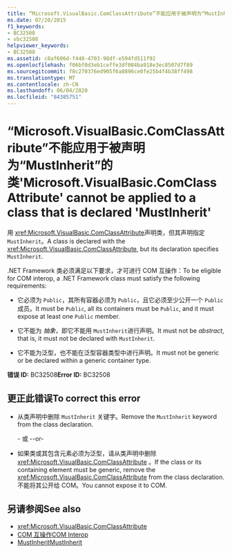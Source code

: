 ```yaml
---
title: “Microsoft.VisualBasic.ComClassAttribute”不能应用于被声明为“MustInherit”的类
ms.date: 07/20/2015
f1_keywords:
- BC32508
- vbc32508
helpviewer_keywords:
- BC32508
ms.assetid: c8af606d-f448-4703-98df-e594fd511f92
ms.openlocfilehash: f06bf0d3eb1ceffe3df084ba918e3ec8507d7f89
ms.sourcegitcommit: f8c270376ed905f6a8896ce0fe25b4f4b38ff498
ms.translationtype: MT
ms.contentlocale: zh-CN
ms.lasthandoff: 06/04/2020
ms.locfileid: "84385751"
---
```

# <a name="microsoftvisualbasiccomclassattribute-cannot-be-applied-to-a-class-that-is-declared-mustinherit"></a><span data-ttu-id="5c60a-102">“Microsoft.VisualBasic.ComClassAttribute”不能应用于被声明为“MustInherit”的类</span><span class="sxs-lookup"><span data-stu-id="5c60a-102">'Microsoft.VisualBasic.ComClassAttribute' cannot be applied to a class that is declared 'MustInherit'</span></span>
<span data-ttu-id="5c60a-103">用 <xref:Microsoft.VisualBasic.ComClassAttribute>声明类，但其声明指定 `MustInherit`。</span><span class="sxs-lookup"><span data-stu-id="5c60a-103">A class is declared with the <xref:Microsoft.VisualBasic.ComClassAttribute>, but its declaration specifies `MustInherit`.</span></span>  
  
 <span data-ttu-id="5c60a-104">.NET Framework 类必须满足以下要求，才可进行 COM 互操作：</span><span class="sxs-lookup"><span data-stu-id="5c60a-104">To be eligible for COM interop, a .NET Framework class must satisfy the following requirements:</span></span>  
  
- <span data-ttu-id="5c60a-105">它必须为 `Public`，其所有容器必须为 `Public`，且它必须至少公开一个 `Public` 成员。</span><span class="sxs-lookup"><span data-stu-id="5c60a-105">It must be `Public`, all its containers must be `Public`, and it must expose at least one `Public` member.</span></span>  
  
- <span data-ttu-id="5c60a-106">它不能为 *抽象*，即它不能用 `MustInherit`进行声明。</span><span class="sxs-lookup"><span data-stu-id="5c60a-106">It must not be *abstract*, that is, it must not be declared with `MustInherit`.</span></span>  
  
- <span data-ttu-id="5c60a-107">它不能为泛型，也不能在泛型容器类型中进行声明。</span><span class="sxs-lookup"><span data-stu-id="5c60a-107">It must not be generic or be declared within a generic container type.</span></span>  
  
 <span data-ttu-id="5c60a-108">**错误 ID:** BC32508</span><span class="sxs-lookup"><span data-stu-id="5c60a-108">**Error ID:** BC32508</span></span>  
  
## <a name="to-correct-this-error"></a><span data-ttu-id="5c60a-109">更正此错误</span><span class="sxs-lookup"><span data-stu-id="5c60a-109">To correct this error</span></span>  
  
- <span data-ttu-id="5c60a-110">从类声明中删除 `MustInherit` 关键字。</span><span class="sxs-lookup"><span data-stu-id="5c60a-110">Remove the `MustInherit` keyword from the class declaration.</span></span>  
  
     <span data-ttu-id="5c60a-111">\- 或 -</span><span class="sxs-lookup"><span data-stu-id="5c60a-111">-or-</span></span>  
  
- <span data-ttu-id="5c60a-112">如果类或其包含元素必须为泛型，请从类声明中删除 <xref:Microsoft.VisualBasic.ComClassAttribute> 。</span><span class="sxs-lookup"><span data-stu-id="5c60a-112">If the class or its containing element must be generic, remove the <xref:Microsoft.VisualBasic.ComClassAttribute> from the class declaration.</span></span> <span data-ttu-id="5c60a-113">不能将其公开给 COM。</span><span class="sxs-lookup"><span data-stu-id="5c60a-113">You cannot expose it to COM.</span></span>  
  
## <a name="see-also"></a><span data-ttu-id="5c60a-114">另请参阅</span><span class="sxs-lookup"><span data-stu-id="5c60a-114">See also</span></span>

- <xref:Microsoft.VisualBasic.ComClassAttribute>
- [<span data-ttu-id="5c60a-115">COM 互操作</span><span class="sxs-lookup"><span data-stu-id="5c60a-115">COM Interop</span></span>](../programming-guide/com-interop/index.md)
- [<span data-ttu-id="5c60a-116">MustInherit</span><span class="sxs-lookup"><span data-stu-id="5c60a-116">MustInherit</span></span>](../language-reference/modifiers/mustinherit.md)
